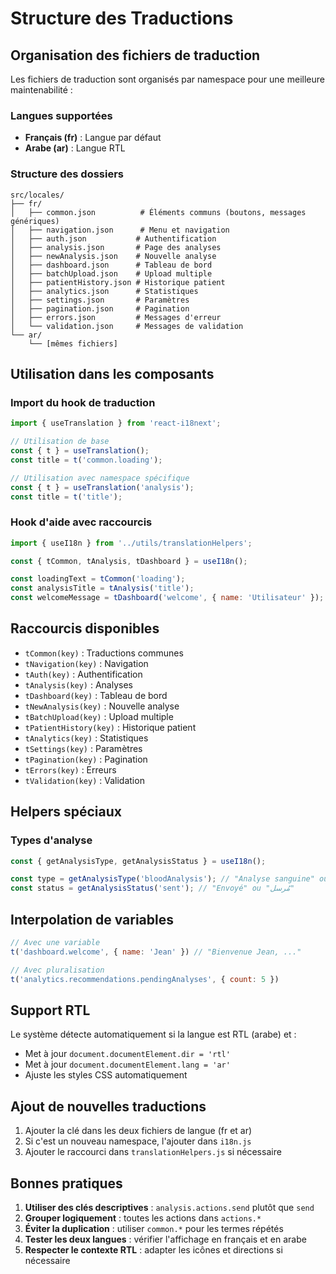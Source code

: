 # Structure des Traductions

## Organisation des fichiers de traduction

Les fichiers de traduction sont organisés par namespace pour une meilleure maintenabilité :

### Langues supportées
- **Français (fr)** : Langue par défaut
- **Arabe (ar)** : Langue RTL

### Structure des dossiers
```
src/locales/
├── fr/
│   ├── common.json          # Éléments communs (boutons, messages génériques)
│   ├── navigation.json      # Menu et navigation
│   ├── auth.json           # Authentification
│   ├── analysis.json       # Page des analyses
│   ├── newAnalysis.json    # Nouvelle analyse
│   ├── dashboard.json      # Tableau de bord
│   ├── batchUpload.json    # Upload multiple
│   ├── patientHistory.json # Historique patient
│   ├── analytics.json      # Statistiques
│   ├── settings.json       # Paramètres
│   ├── pagination.json     # Pagination
│   ├── errors.json         # Messages d'erreur
│   └── validation.json     # Messages de validation
└── ar/
    └── [mêmes fichiers]
```

## Utilisation dans les composants

### Import du hook de traduction
```javascript
import { useTranslation } from 'react-i18next';

// Utilisation de base
const { t } = useTranslation();
const title = t('common.loading');

// Utilisation avec namespace spécifique
const { t } = useTranslation('analysis');
const title = t('title');
```

### Hook d'aide avec raccourcis
```javascript
import { useI18n } from '../utils/translationHelpers';

const { tCommon, tAnalysis, tDashboard } = useI18n();

const loadingText = tCommon('loading');
const analysisTitle = tAnalysis('title');
const welcomeMessage = tDashboard('welcome', { name: 'Utilisateur' });
```

## Raccourcis disponibles

- `tCommon(key)` : Traductions communes
- `tNavigation(key)` : Navigation
- `tAuth(key)` : Authentification
- `tAnalysis(key)` : Analyses
- `tDashboard(key)` : Tableau de bord
- `tNewAnalysis(key)` : Nouvelle analyse
- `tBatchUpload(key)` : Upload multiple
- `tPatientHistory(key)` : Historique patient
- `tAnalytics(key)` : Statistiques
- `tSettings(key)` : Paramètres
- `tPagination(key)` : Pagination
- `tErrors(key)` : Erreurs
- `tValidation(key)` : Validation

## Helpers spéciaux

### Types d'analyse
```javascript
const { getAnalysisType, getAnalysisStatus } = useI18n();

const type = getAnalysisType('bloodAnalysis'); // "Analyse sanguine" ou "تحليل دم"
const status = getAnalysisStatus('sent'); // "Envoyé" ou "مُرسل"
```

## Interpolation de variables

```javascript
// Avec une variable
t('dashboard.welcome', { name: 'Jean' }) // "Bienvenue Jean, ..."

// Avec pluralisation
t('analytics.recommendations.pendingAnalyses', { count: 5 })
```

## Support RTL

Le système détecte automatiquement si la langue est RTL (arabe) et :
- Met à jour `document.documentElement.dir = 'rtl'`
- Met à jour `document.documentElement.lang = 'ar'`
- Ajuste les styles CSS automatiquement

## Ajout de nouvelles traductions

1. Ajouter la clé dans les deux fichiers de langue (fr et ar)
2. Si c'est un nouveau namespace, l'ajouter dans `i18n.js`
3. Ajouter le raccourci dans `translationHelpers.js` si nécessaire

## Bonnes pratiques

1. **Utiliser des clés descriptives** : `analysis.actions.send` plutôt que `send`
2. **Grouper logiquement** : toutes les actions dans `actions.*`
3. **Éviter la duplication** : utiliser `common.*` pour les termes répétés
4. **Tester les deux langues** : vérifier l'affichage en français et en arabe
5. **Respecter le contexte RTL** : adapter les icônes et directions si nécessaire
